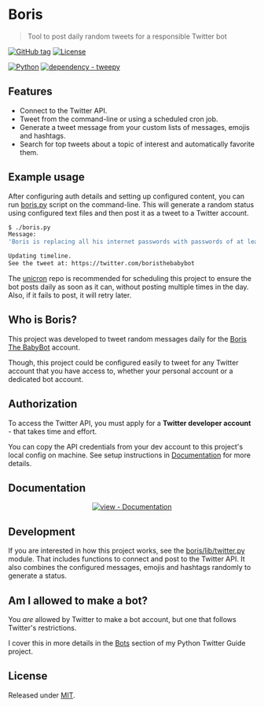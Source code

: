 # Boris
> Tool to post daily random tweets for a responsible Twitter bot

[![GitHub tag](https://img.shields.io/github/tag/MichaelCurrin/boris-the-babybot?include_prereleases&sort=semver)](https://github.com/MichaelCurrin/boris-the-babybot/releases/)
[![License](https://img.shields.io/badge/License-MIT-blue)](#license)

[![Python](https://img.shields.io/badge/Python->=3.6-blue?logo=python&logoColor=white)](https://python.org)
[![dependency - tweepy](https://img.shields.io/badge/dependency-tweepy-blue)](https://pypi.org/project/tweepy)


## Features

- Connect to the Twitter API.
- Tweet from the command-line or using a scheduled cron job.
- Generate a tweet message from your custom lists of messages, emojis and hashtags.
- Search for top tweets about a topic of interest and automatically favorite them.


## Example usage

After configuring auth details and setting up configured content, you can run [boris.py](/boris/boris.py) script on the command-line. This will generate a random status using configured text files and then post it as a tweet to a Twitter account.

```bash
$ ./boris.py
Message:
'Boris is replacing all his internet passwords with passwords of at least 20 characters. #GDPR'

Updating timeline.
See the tweet at: https://twitter.com/boristhebabybot
```

The [unicron](https://github.com/MichaelCurrin/unicron/) repo is recommended for scheduling this project to ensure the bot posts daily as soon as it can, without posting multiple times in the day. Also, if it fails to post, it will retry later.


## Who is Boris?

This project was developed to tweet random messages daily for the [Boris The BabyBot](https://twitter.com/boristhebabybot) account.

Though, this project could be configured easily to tweet for any Twitter account that you have access to, whether your personal account or a dedicated bot account.


## Authorization

To access the Twitter API, you must apply for a **Twitter developer account** - that takes time and effort.

You can copy the API credentials from your dev account to this project's local config on machine. See setup instructions in [Documentation](#documentation) for more details.


## Documentation

<div align="center">

[![view - Documentation](https://img.shields.io/badge/view-Project_documentation-blue?style=for-the-badge)](/docs/)

</div>


## Development

If you are interested in how this project works, see the [boris/lib/twitter.py](https://github.com/MichaelCurrin/boris-the-babybot/blob/master/boris/lib/twitter.py) module. That includes functions to connect and post to the Twitter API. It also combines the configured messages, emojis and hashtags randomly to generate a status.


## Am I allowed to make a bot?

You _are_ allowed by Twitter to make a bot account, but one that follows Twitter's restrictions.

I cover this in more details in the [Bots](https://michaelcurrin.github.io/python-twitter-guide/#/policies?id=bots) section of my Python Twitter Guide project.


## License

Released under [MIT](/LICENSE).

